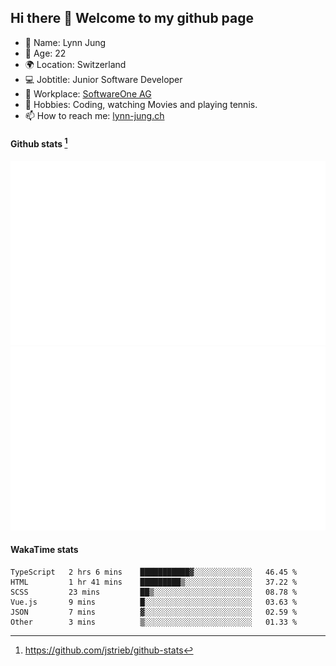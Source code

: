 ## Hi there 👋 Welcome to my github page

- 🧑 Name: Lynn Jung
- 🔞 Age: 22
- 🌍 Location: Switzerland
- 💻 Jobtitle: Junior Software Developer
- 🏢 Workplace: [SoftwareOne AG](https://www.softwareone.com/)
- 🎾 Hobbies: Coding, watching Movies and playing tennis.
- 📫 How to reach me: [lynn-jung.ch](https://lynn-jung.ch/)


#### Github stats [^1]
![](https://github.com/lynn-jung/github-stats/blob/master/generated/overview.svg)  ![](https://github.com/lynn-jung/github-stats/blob/master/generated/languages.svg)


#### WakaTime stats
<!--START_SECTION:waka-->

```text
TypeScript   2 hrs 6 mins    ███████████▓░░░░░░░░░░░░░   46.45 %
HTML         1 hr 41 mins    █████████▒░░░░░░░░░░░░░░░   37.22 %
SCSS         23 mins         ██▒░░░░░░░░░░░░░░░░░░░░░░   08.78 %
Vue.js       9 mins          █░░░░░░░░░░░░░░░░░░░░░░░░   03.63 %
JSON         7 mins          ▓░░░░░░░░░░░░░░░░░░░░░░░░   02.59 %
Other        3 mins          ▒░░░░░░░░░░░░░░░░░░░░░░░░   01.33 %
```

<!--END_SECTION:waka-->

[^1]: https://github.com/jstrieb/github-stats
